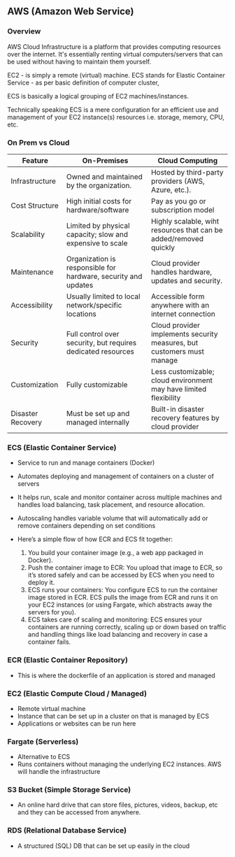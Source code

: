 ## AWS (Amazon Web Service)

### Overview
AWS Cloud Infrastructure is a platform that provides computing resources over the internet. It's essentially renting virtual computers/servers that can be used without having to maintain them yourself.

EC2 - is simply a remote (virtual) machine.
ECS stands for Elastic Container Service - as per basic definition of computer cluster, 

ECS is basically a logical grouping of EC2 machines/instances. 

Technically speaking ECS is a mere configuration for an efficient use and management of your EC2 instance(s) resources i.e. storage, memory, CPU, etc.

### On Prem vs Cloud
| Feature           | On-Premises                                                    | Cloud Computing                                                        |
|-------------------|----------------------------------------------------------------|------------------------------------------------------------------------|
| Infrastructure    | Owned and maintained by the organization.                      | Hosted by third-party providers (AWS, Azure, etc.).                    |
| Cost Structure    | High initial costs for hardware/software                       | Pay as you go or subscription model                                    |
| Scalability       | Limited by physical capacity; slow and expensive to scale      | Highly scalable, wiht resources that can be added/removed quickly      |
| Maintenance       | Organization is responsible for hardware, security and updates | Cloud provider handles hardware, updates and security.                 |
| Accessibility     | Usually limited to local network/specific locations            | Accessible form anywhere with an internet connection                   |
| Security          | Full control over security, but requires dedicated resources   | Cloud provider implements security measures, but customers must manage |
| Customization     | Fully customizable                                             | Less customizable; cloud environment may have limited flexibility      |
| Disaster Recovery | Must be set up and managed internally                          | Built-in disaster recovery features by cloud provider                  |

### ECS (Elastic Container Service)
- Service to run and manage containers (Docker)
- Automates deploying and management of containers on a cluster of servers
- It helps run, scale and monitor container across multiple machines and handles load balancing, task placement, and resource allocation.
- Autoscaling handles variable volume that will automatically add or remove containers depending on set conditions

- Here’s a simple flow of how ECR and ECS fit together:
  1. You build your container image (e.g., a web app packaged in Docker).
  2. Push the container image to ECR: You upload that image to ECR, so it’s stored safely and can be accessed by ECS when you need to deploy it.
  3. ECS runs your containers: You configure ECS to run the container image stored in ECR. ECS pulls the image from ECR and runs it on your EC2 instances (or using Fargate, which abstracts away the servers for you).
  4. ECS takes care of scaling and monitoring: ECS ensures your containers are running correctly, scaling up or down based on traffic and handling things like load balancing and recovery in case a container fails.


### ECR (Elastic Container Repository)
- This is where the dockerfile of an application is stored and managed

### EC2 (Elastic Compute Cloud / Managed)
- Remote virtual machine
- Instance that can be set up in a cluster on that is managed by ECS
- Applications or websites can be run here

### Fargate (Serverless)
- Alternative to ECS
- Runs containers without managing the underlying EC2 instances. AWS will handle the infrastructure

### S3 Bucket (Simple Storage Service)
- An online hard drive that can store files, pictures, videos, backup, etc and they can be accessed from anywhere.

### RDS (Relational Database Service)
- A structured (SQL) DB that can be set up easily in the cloud